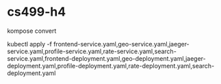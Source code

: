 # cs499-h4

kompose convert

kubectl apply -f frontend-service.yaml,geo-service.yaml,jaeger-service.yaml,profile-service.yaml,rate-service.yaml,search-service.yaml,frontend-deployment.yaml,geo-deployment.yaml,jaeger-deployment.yaml,profile-deployment.yaml,rate-deployment.yaml,search-deployment.yaml

